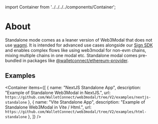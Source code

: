 import Container from '../../../../components/Container';

# About

Standalone mode comes as a leaner version of Web3Modal that does not use [wagmi](https://wagmi.sh). It is intended for advanced use cases alongside our [Sign SDK](../../api/sign.md) and enables complex flows like using web3modal for non-evm chains, mixing multiple chains in one modal etc. Standalone modal comes pre-bundled in packages like [@walletconnect/ethereum-provider](https://www.npmjs.com/package/@walletconnect/ethereum-provider).

## Examples

<Container
items={[
{
name: "NextJS Standalone App",
description: "Example of Standalone Web3Modal in NextJS.",
url: `https://github.com/WalletConnect/web3modal/tree/V2/examples/nextjs-standalone`
},
{
name: "Vite Standalone App",
description: "Example of Standalone Web3Modal in Vite / Html.",
url: `https://github.com/WalletConnect/web3modal/tree/V2/examples/html-standalone`
},
]}
/>
